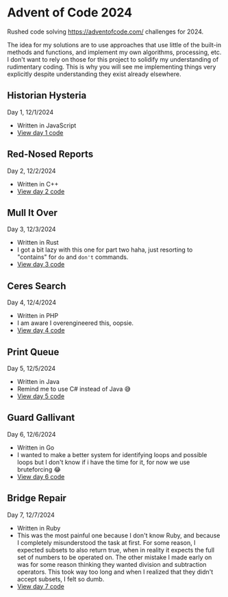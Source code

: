 # Advent of Code 2024
 Rushed code solving https://adventofcode.com/ challenges for 2024. 
 
 The idea for my solutions are to use approaches that use little of the built-in methods and functions, and implement my own algorithms, processing, etc. I don't want to rely on those for this project to solidify my understanding of rudimentary coding. This is why you will see me implementing things very explicitly despite understanding they exist already elsewhere.

## **Historian Hysteria**
Day 1, 12/1/2024 
 - Written in JavaScript
 - [View day 1 code](https://github.com/RenderBr/Advent-of-Code-2024/tree/main/day1advent)

## **Red-Nosed Reports**
Day 2, 12/2/2024
 - Written in C++
 - [View day 2 code](https://github.com/RenderBr/Advent-of-Code-2024/tree/main/day2advent)

## **Mull It Over**
Day 3, 12/3/2024
 - Written in Rust
 - I got a bit lazy with this one for part two haha, just resorting to "contains" for `do` and `don't` commands.
 - [View day 3 code](https://github.com/RenderBr/Advent-of-Code-2024/tree/main/day3advent)

## **Ceres Search**
Day 4, 12/4/2024
 - Written in PHP
 - I am aware I overengineered this, oopsie.
 - [View day 4 code](https://github.com/RenderBr/Advent-of-Code-2024/tree/main/day4advent)

## **Print Queue**
Day 5, 12/5/2024
 - Written in Java
 - Remind me to use C# instead of Java 😅
 - [View day 5 code](https://github.com/RenderBr/Advent-of-Code-2024/tree/main/day5advent)
   
## **Guard Gallivant**
Day 6, 12/6/2024
 - Written in Go
 - I wanted to make a better system for identifying loops and possible loops but I don't know if i have the time for it, for now we use bruteforcing 😂
 - [View day 6 code](https://github.com/RenderBr/Advent-of-Code-2024/tree/main/day6advent)

## **Bridge Repair**
Day 7, 12/7/2024
 - Written in Ruby
 - This was the most painful one because I don't know Ruby, and because I completely misunderstood the task at first. For some reason, I expected subsets to also return true, when in reality it expects the full set of numbers to be operated on. The other mistake I made early on was for some reason thinking they wanted division and subtraction operators. This took way too long and when I realized that they didn't accept subsets, I felt so dumb.
 - [View day 7 code](https://github.com/RenderBr/Advent-of-Code-2024/tree/main/day7advent)
